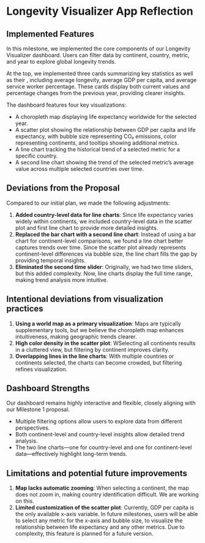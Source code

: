 # Longevity Visualizer App Reflection

## Implemented Features

In this milestone, we implemented the core components of our Longevity Visualizer dashboard. Users can filter data by continent, country, metric, and year to explore global longevity trends. 

At the top, we implemented three cards summarizing key statistics as well as their , including average longevity, average GDP per capita, and average service worker percentage. These cards display both current values and percentage changes from the previous year, providing clearer insights. 

The dashboard features four key visualizations:
- A choropleth map displaying life expectancy worldwide for the selected year. 
- A scatter plot showing the relationship between GDP per capita and life expectancy, with bubble size representing CO₂ emissions, color representing continents, and tooltips showing additional metrics. 
- A line chart tracking the historical trend of a selected metric for a specific country.
- A second line chart showing the trend of the selected metric’s average value across multiple selected countries over time. 

## Deviations from the Proposal

Compared to our initial plan, we made the following adjustments:

1. **Added country-level data for line charts**: Since life expectancy varies widely within continents, we included country-level data in the scatter plot and first line chart to provide more detailed insights. 
2. **Replaced the bar chart with a second line chart**: Instead of using a bar chart for continent-level comparisons, we found a line chart better captures trends over time. Since the scatter plot already represents continent-level differences via bubble size, the line chart fills the gap by providing temporal insights. 
3. **Eliminated the second time slider**: Originally, we had two time sliders, but this added complexity. Now, line charts display the full time range, making trend analysis more intuitive. 

## Intentional deviations from visualization practices

1. **Using a world map as a primary visualization**: Maps are typically supplementary tools, but we believe the choropleth map enhances intuitiveness, making geographic trends clearer.
2. **High color density in the scatter plot**: WSelecting all continents results in a cluttered view, but filtering by continent improves clarity. 
3. **Overlapping lines in the line charts**: With multiple countries or continents selected, the charts can become crowded, but filtering refines visualization.

## Dashboard Strengths

Our dashboard remains highly interactive and flexible, closely aligning with our Milestone 1 proposal.

- Multiple filtering options allow users to explore data from different perspectives.
- Both continent-level and country-level insights allow detailed trend analysis.
- The two line charts—one for country-level and one for continent-level data—effectively highlight long-term trends.

## Limitations and potential future improvements

1. **Map lacks automatic zooming**: When selecting a continent, the map does not zoom in, making country identification difficult. We are working on this. 
2. **Limited customization of the scatter plot**: Currently, GDP per capita is the only available x-axis variable. In future milestones, users will be able to select any metric for the x-axis and bubble size, to visualize the relationship between life expectancy and any other metrics. Due to complexity, this feature is planned for a future version. 
